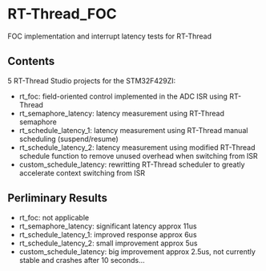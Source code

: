 # RT-Thread_FOC
 FOC implementation and interrupt latency tests for RT-Thread

 ## Contents

5 RT-Thread Studio projects for the STM32F429ZI:
- rt_foc: field-oriented control implemented in the ADC ISR using RT-Thread
- rt_semaphore_latency: latency measurement using RT-Thread semaphore
- rt_schedule_latency_1: latency measurement using RT-Thread manual scheduling (suspend/resume)
- rt_schedule_latency_2: latency measurement using modified RT-Thread schedule function to remove unused overhead when switching from ISR
- custom_schedule_latency: rewritting RT-Thread scheduler to greatly accelerate context switching from ISR


## Perliminary Results

- rt_foc: not applicable
- rt_semaphore_latency: significant latency approx 11us
- rt_schedule_latency_1: improved response approx 6us
- rt_schedule_latency_2: small improvement approx 5us
- custom_schedule_latency: big improvement approx 2.5us, not currently stable and crashes after 10 seconds...
